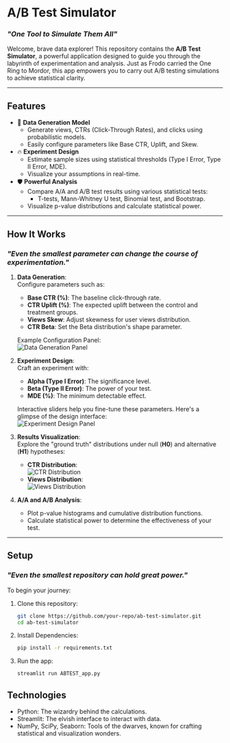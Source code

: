 # **A/B Test Simulator**
### _"One Tool to Simulate Them All"_

Welcome, brave data explorer! This repository contains the **A/B Test Simulator**, a powerful application designed to guide you through the labyrinth of experimentation and analysis. Just as Frodo carried the One Ring to Mordor, this app empowers you to carry out A/B testing simulations to achieve statistical clarity.

---

## **Features**
- 🌟 **Data Generation Model**
    - Generate views, CTRs (Click-Through Rates), and clicks using probabilistic models.
    - Easily configure parameters like Base CTR, Uplift, and Skew.
- 🔥 **Experiment Design**
    - Estimate sample sizes using statistical thresholds (Type I Error, Type II Error, MDE).
    - Visualize your assumptions in real-time.
- 🛡️ **Powerful Analysis**
    - Compare A/A and A/B test results using various statistical tests:
        - T-tests, Mann-Whitney U test, Binomial test, and Bootstrap.
    - Visualize p-value distributions and calculate statistical power.

---

## **How It Works**
### _"Even the smallest parameter can change the course of experimentation."_

1. **Data Generation**:  
    Configure parameters such as:
    - **Base CTR (%)**: The baseline click-through rate.
    - **CTR Uplift (%)**: The expected uplift between the control and treatment groups.
    - **Views Skew**: Adjust skewness for user views distribution.
    - **CTR Beta**: Set the Beta distribution's shape parameter.

    Example Configuration Panel:  
    ![Data Generation Panel](./images/Screenshot-1.png)

2. **Experiment Design**:  
    Craft an experiment with:
    - **Alpha (Type I Error)**: The significance level.
    - **Beta (Type II Error)**: The power of your test.
    - **MDE (%)**: The minimum detectable effect.

    Interactive sliders help you fine-tune these parameters. Here's a glimpse of the design interface:  
    ![Experiment Design Panel](./images/Screenshot-2.png)

3. **Results Visualization**:  
    Explore the "ground truth" distributions under null (**H0**) and alternative (**H1**) hypotheses:
    - **CTR Distribution**:  
        ![CTR Distribution](./images/Screenshot-3.png)
    - **Views Distribution**:  
        ![Views Distribution](./images/Screenshot-4.png)

4. **A/A and A/B Analysis**:  
    - Plot p-value histograms and cumulative distribution functions.
    - Calculate statistical power to determine the effectiveness of your test.

---

## **Setup**
### _"Even the smallest repository can hold great power."_

To begin your journey:
1. Clone this repository:
   ```bash
   git clone https://github.com/your-repo/ab-test-simulator.git
   cd ab-test-simulator

2. Install Dependencies:
   ```bash
   pip install -r requirements.txt

3. Run the app:
   ```bash
   streamlit run ABTEST_app.py

## **Technologies**

- Python: The wizardry behind the calculations.
- Streamlit: The elvish interface to interact with data.
- NumPy, SciPy, Seaborn: Tools of the dwarves, known for crafting statistical and visualization wonders.
   
   
